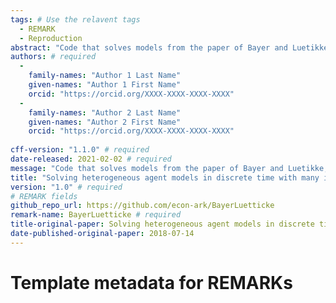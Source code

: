 ```yaml
---
tags: # Use the relavent tags
  - REMARK
  - Reproduction
abstract: "Code that solves models from the paper of Bayer and Luetikke, "Solving heterogeneous agent models in discrete time with many idiosyncratic states by perturbation methods"." # abstract: optional
authors: # required
  -
    family-names: "Author 1 Last Name"
    given-names: "Author 1 First Name"
    orcid: "https://orcid.org/XXXX-XXXX-XXXX-XXXX"
  -
    family-names: "Author 2 Last Name"
    given-names: "Author 2 First Name"
    orcid: "https://orcid.org/XXXX-XXXX-XXXX-XXXX"
    
cff-version: "1.1.0" # required 
date-released: 2021-02-02 # required
message: "Code that solves models from the paper of Bayer and Luetikke, "Solving heterogeneous agent models in discrete time with many idiosyncratic states by perturbation methods"." # required
title: "Solving heterogeneous agent models in discrete time with many idiosyncratic states by perturbation methods" # required
version: "1.0" # required
# REMARK fields
github_repo_url: https://github.com/econ-ark/BayerLuetticke
remark-name: BayerLuetticke # required 
title-original-paper: Solving heterogeneous agent models in discrete time with many idiosyncratic states by perturbation methods
date-published-original-paper: 2018-07-14
---
```


# Template metadata for REMARKs
